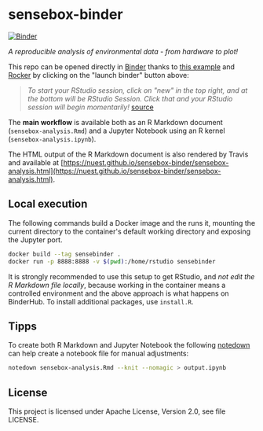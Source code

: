 # sensebox-binder

[![Binder](http://mybinder.org/badge.svg)](http://mybinder.org/v2/gh/nuest/sensebox-binder/master)

_A reproducible analysis of environmental data - from hardware to plot!_

This repo can be opened directly in [Binder](https://mybinder.org/) thanks to [this example](https://github.com/binder-examples/dockerfile-rstudio) and [Rocker](https://github.com/rocker-org/binder) by clicking on the "launch binder" button above:

> _To start your RStudio session, click on "new" in the top right, and at the bottom will be RStudio Session. Click that and your RStudio session will begin momentarily!_ [source](https://github.com/binder-examples/dockerfile-rstudio)

The **main workflow** is available both as an R Markdown document (`sensebox-analysis.Rmd`) and a Jupyter Notebook using an R kernel (`sensebox-analysis.ipynb`).

The HTML output of the R Markdown document is also rendered by Travis and available at [https://nuest.github.io/sensebox-binder/sensebox-analysis.html](https://nuest.github.io/sensebox-binder/sensebox-analysis.html).

## Local execution

The following commands build a Docker image and the runs it, mounting the current directory to the container's default working directory and exposing the Jupyter port.

```bash
docker build --tag sensebinder .
docker run -p 8888:8888 -v $(pwd):/home/rstudio sensebinder
```

It is strongly recommended to use this setup to get RStudio, and _not edit the R Markdown file locally_, because working in the container means a controlled environment and the above approach is what happens on BinderHub.
To install additional packages, use `install.R`.

## Tipps

To create both R Markdown and Jupyter Notebook the following [notedown](https://github.com/aaren/notedown) can help create a notebook file for manual adjustments:

```bash
notedown sensebox-analysis.Rmd --knit --nomagic > output.ipynb
```

## License

This project is licensed under Apache License, Version 2.0, see file LICENSE.
